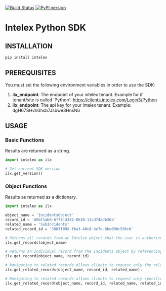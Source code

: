[![Build Status](https://travis-ci.org/thomassampson/intelex_sdk.svg?branch=v0.0.21)](https://travis-ci.org/thomassampson/intelex_sdk) [![PyPI version](https://badge.fury.io/py/intelex.svg)](https://badge.fury.io/py/intelex)

# Intelex Python SDK

## INSTALLATION

```python
pip install intelex
```

## PREREQUISITES

You must set the following environment variables in order to use the SDK:

1. **ilx_endpoint**: The endpoint of your intelex tenant. Example for if tenant/site is called 'Python': https://clients.intelex.com/Login3/Python
2. **ilx_endpoint**: The api key for your intelex tenant. Example: dgH67SHvhGhsb7Jsbwe3HnsN6

## USAGE

### Basic Functions

Results are returned as a string.

```python
import intelex as ilx

# Get current SDK version
ilx.get_version()
```

### Object Functions

Results as returned as a dictionary.

```python
import intelex as ilx

object_name = 'IncidentsObject'
record_id = 'd0bf1ab9-6ff8-4362-8620-11cd74adb30a'
related_name = 'SubIncidents'
related_record_id = '3883f898-f6a3-40c8-be7e-8be000c596c6'

# Returns all records from an Intelex object that the user is authorized to view
ilx.get_records(object_name)

# Returns an individual record from the Incidents object by referencing the UID of the record
ilx.get_record(object_name, record_id)

# Navigating to related records allows clients to request only the relational data belonging to a parent record.
ilx.get_related_records(object_name, record_id, related_name):

# Navigating to related records allows clients to request only specific relational data belonging to a parent record. 
ilx.get_related_record(object_name, record_id, related_name, related_id)
```